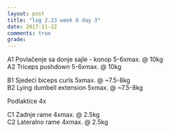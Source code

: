 ```yaml
---
layout: post
title: "log 2.23 week 6 day 3"
date: 2017-11-22
comments: true
grade:
---
```


A1 Povlačenje sa donje sajle - konop 5-6xmax. @ 10kg        
A2 Triceps pushdown 5-6xmax. @ 10kg     

B1 Sjedeći biceps curls 5xmax. @ ~7.5-8kg   
B2 Lying dumbell extension 5xmax. @ ~7.5-8kg              

Podlaktice 4x    

C1 Zadnje rame 4xmax. @ 2.5kg  
C2 Lateralno rame 4xmax. @ 2.5kg  
